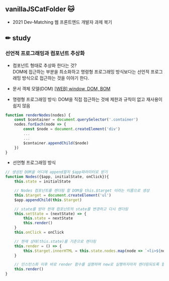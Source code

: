 ## vanillaJSCatFolder 🐱
- 2021 Dev-Matching 웹 프론트엔드 개발자 과제 복기


## ✏ study 


### 선언적 프로그래밍과 컴포넌트 추상화
- 컴포넌트 형태로 추상화 한다는 것?   
DOM에 접근하는 부분을 최소화하고 명령형 프로그래밍 방식보다는 선언적 프로그래밍 방식으로 접근하는 것을 이야기 한다.   
- 문서 객체 모델(DOM)
[ [WEB] window, DOM, BOM](https://soyeondev.tistory.com/310)

- 명령형 프로그래밍 방식: DOM을 직접 접근하는 것에 제한과 규칙이 없고 재사용이 쉽지 않음
```javascript
function renderNodes(nodes) {
    const $container = document.querySelector('.container')
    nodes.forEach(node => {
        const $node = document.createElement('div')
        ...
        ...
        $container.appendChild($node)
    })
}
```
- 선언형 프로그래밍 방식
```javascript
// 생성된 DOM을 어디에 append할지 $app파라미터로 받기
function Nodes({$app, initialState, onClick}){
    this.state = initialState

    // Nodes 컴포넌트를 렌더링 할 DOM을 this.$target 이라는 이름으로 생성
    this.$target = document.createElement('ul')
    $app.appendChild(this.$target)

    // state를 받아 현재 컴포넌트의 state를 변경하고 다시 렌더링
    this.setState = (nextState) => {
        this.state = nextState
        this.render()
    }
    this.onClick = onClick

    // 현재 상태(this.state)를 기준으로 렌더링
    this.render = () => {
        this.$target.innerHTML = this.state.nodes.map(node => `<li>${node.name}</li>`)
    }

    // 인스턴스화 이후 바로 render 함수를 실행하며 new로 실행하자마자 렌더링되도록 할 수 있음
    this.render()
}